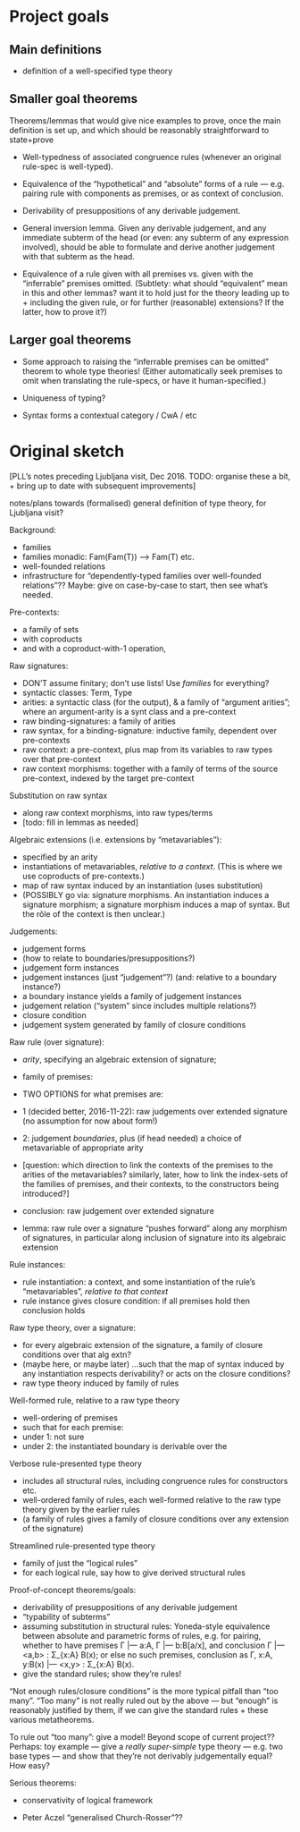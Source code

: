 # Project goals

## Main definitions

- definition of a well-specified type theory

## Smaller goal theorems

Theorems/lemmas that would give nice examples to prove, once the main definition is set up, and which should be reasonably straightforward to state+prove

- Well-typedness of associated congruence rules (whenever an original rule-spec is well-typed).

- Equivalence of the “hypothetical” and “absolute” forms of a rule — e.g. pairing rule with components as premises, or as context of conclusion.

- Derivability of presuppositions of any derivable judgement.

- General inversion lemma.  Given any derivable judgement, and any immediate subterm of the head (or even: any subterm of any expression involved), should be able to formulate and derive another judgement with that subterm as the head.

- Equivalence of a rule given with all premises vs. given with the “inferrable” premises omitted.  (Subtlety: what should “equivalent” mean in this and other lemmas? want it to hold just for the theory leading up to + including the given rule, or for further (reasonable) extensions?  If the latter, how to prove it?)

## Larger goal theorems

- Some approach to raising the “inferrable premises can be omitted” theorem to whole type theories!  (Either automatically seek premises to omit when translating the rule-specs, or have it human-specified.)

- Uniqueness of typing?

- Syntax forms a contextual category / CwA / etc

# Original sketch

[PLL’s notes preceding Ljubljana visit, Dec 2016.  TODO: organise these a bit, + bring up to date with subsequent improvements]

notes/plans towards (formalised) general definition of type theory, for Ljubljana visit?

Background:

- families
- families monadic: Fam(Fam(T)) —> Fam(T) etc. 
- well-founded relations
- infrastructure for “dependently-typed families over well-founded relations”??  Maybe: give on case-by-case to start, then see what’s needed.

Pre-contexts:

- a family of sets
- with coproducts
- and with a coproduct-with-1 operation,

Raw signatures:

- DON’T assume finitary; don’t use lists!  Use *families* for everything?
- syntactic classes: Term, Type
- arities: a syntactic class (for the output), & a family of “argument arities”; where an argument-arity is a synt class and a pre-context
- raw binding-signatures: a family of arities
- raw syntax, for a binding-signature: inductive family, dependent over pre-contexts
- raw context: a pre-context, plus map from its variables to raw types over that pre-context
- raw context morphisms: together with a family of terms of the source pre-context, indexed by the target pre-context

Substitution on raw syntax

- along raw context morphisms, into raw types/terms
- [todo: fill in lemmas as needed]

Algebraic extensions (i.e. extensions by “metavariables”):

- specified by an arity
- instantiations of metavariables, *relative to a context*.  (This is where we use coproducts of pre-contexts.)
- map of raw syntax induced by an instantiation (uses substitution)
- (POSSIBLY go via: signature morphisms.  An instantiation induces a signature morphism; a signature morphism induces a map of syntax.  But the rôle of the context is then unclear.)

Judgements:

- judgement forms
- (how to relate to boundaries/presuppositions?)
- judgement form instances
- judgement instances (just “judgement”?) (and: relative to a boundary instance?)
- a boundary instance yields a family of judgement instances
- judgement relation (“system” since includes multiple relations?)
- closure condition
- judgement system generated by family of closure conditions

Raw rule (over signature):
- *arity*, specifying an algebraic extension of signature;
- family of premises:
- TWO OPTIONS for what premises are:
- 1 (decided better, 2016-11-22): raw judgements over extended signature (no assumption for now about form!)
- 2: judgement *boundaries*, plus (if head needed) a choice of metavariable of appropriate arity
- [question: which direction to link the contexts of the premises to the arities of the metavariables? similarly, later, how to link the index-sets of the families of premises, and their contexts, to the constructors being introduced?]
- conclusion: raw judgement over extended signature

- lemma: raw rule over a signature “pushes forward” along any morphism of signatures, in particular along inclusion of signature into its algebraic extension

Rule instances:
- rule instantiation: a context, and some instantiation of the rule’s “metavariables”, *relative to that context*
- rule instance gives closure condition: if all premises hold then conclusion holds

Raw type theory, over a signature:
- for every algebraic extension of the signature, a family of closure conditions over that alg extn?
- (maybe here, or maybe later) …such that the map of syntax induced by any instantiation respects derivability? or acts on the closure conditions?
- raw type theory induced by family of rules

Well-formed rule, relative to a raw type theory
- well-ordering of premises
- such that for each premise: 
- under 1: not sure
- under 2: the instantiated boundary is derivable over the 

Verbose rule-presented type theory
- includes all structural rules, including congruence rules for constructors etc.
- well-ordered family of rules, each well-formed relative to the raw type theory given by the earlier rules
- (a family of rules gives a family of closure conditions over any extension of the signature)

Streamlined rule-presented type theory
- family of just the “logical rules”
- for each logical rule, say how to give derived structural rules

Proof-of-concept theorems/goals:

- derivability of presuppositions of any derivable judgement
- “typability of subterms”
- assuming substitution in structural rules: Yoneda-style equivalence between absolute and parametric forms of rules, e.g. for pairing, whether to have premises Γ |— a:A, Γ |— b:B[a/x], and conclusion Γ |— <a,b> : Σ_{x:A} B(x); or else no such premises, conclusion as Γ, x:A, y:B(x) |— <x,y> : Σ_{x:A} B(x).
- give the standard rules; show they’re rules!

“Not enough rules/closure conditions” is the more typical pitfall than “too many”.  “Too many” is not really ruled out by the above — but “enough” is reasonably justified by them, if we can give the standard rules + these various metatheorems.

To rule out “too many”: give a model!  Beyond scope of current project??  Perhaps: toy example — give a *really super-simple* type theory — e.g. two base types — and show that they’re not derivably judgementally equal?  How easy?

Serious theorems:

- conservativity of logical framework

- Peter Aczel “generalised Church-Rosser”??

